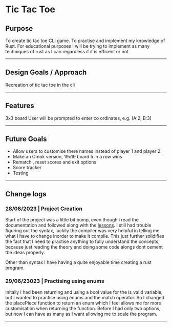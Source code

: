 # Tic Tac Toe

<!-- ## Demo & Snippets

-   Include hosted link
-   Include images of app if CLI or Client App

--- -->

## Purpose
To create tic tac toe CLI game.
To practise and implement my knowledge of Rust.
For educational purposes I will be trying to implement as many techniques of rust as I can regardless if it is efficent or not.

---

<!-- ## Build Steps

-   how to build / run project
-   use proper code snippets if there are any commands to run

--- -->

## Design Goals / Approach

Recreation of tic tac toe in the cli

---

## Features

3x3 board
User will be prompted to enter co ordinates, e.g. (A:2, B:3)



---

<!-- ## Known issues

-   Remaining bugs, things that have been left unfixed
-   Features that are buggy / flimsy

--- -->

## Future Goals

- Allow users to customise there names instead of player 1 and player 2.
- Make an Omok version, 19x19 board 5 in a row wins
- Rematch , reset scores and exit options
- Score tracker
- Testing

---

## Change logs

### 28/08/2023 | Project Creation
 Start of the project was a little bit bump, even though i read the documentation and followed along with the [lessons](https://doc.rust-lang.org/book/). I still had trouble figuring out the syntax, luckily the compiler was very helpful in telling me what I have to change inorder to make it compile. This just further solidifies the fact that I need to practise anything to fully understand the concepts, because just reading the theory and doing some code alongs dont cement the ideas properly.

 Other than syntax I have having a quite enjoyable time creating a rust program.

 ### 29/06/23023 | Practising using enums

 Initally I had been returning and using a bool value for the is_valid variable, but I wanted to practise using enums and the match operator. So I changed the placePiece function to return an enum which I feel allows me for more customisation when returning the function. Before I had only two options, but now I can have as many as I want allowing me to scale the program. 

---

<!-- ## What did you struggle with?

-   What? Why? How?

--- -->